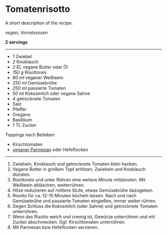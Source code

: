 # Tomatenrisotto

A short description of the recipe.

*vegan, Vorratsessen*

**2 servings**

---

- *1* Zwiebel
- *2* Knoblauch
- *2 EL* vegane Butter oder Öl
- *150 g* Risottoreis
- *80 ml* veganer Weißwein
- *250 ml* Gemüsebrühe
- *250 ml* passierte Tomaten
- *50 ml* Kokosmilch oder vegane Sahne
- *4* getrocknete Tomaten
- Salz
- Pfeffer
- Oregano
- Basilikum
- *1 TL* Zucker

Toppings nach Belieben
- Kirschtomaten
- [veganer Parmesan](https://github.com/dasnessie/recipes/blob/master/parmesan.md) oder Hefeflocken

---

1. Zwiebeln, Knoblauch und getrocknete Tomaten klein hacken. 
2. Vegane Butter in großem Topf erhitzen, Zwiebeln und Knoblauch dünsten.
3. Risottoreis und unter Rühren eine weitere Minute mitdünsten. Mit Weißwein abläschen, weiterrühren.
4. Hitze reduzieren auf mittlere Stufe, etwas Gemüsebrühe dazugeben.
5. Risotto für ca. 12-15 Minuten köcheln lassen. Nach und nach Gemüsebrühe und passierte Tomaten eingießen, immer weiter rühren.
6. Gegen Schluss die Kokosmilch (oder Sahne) und getrocknete Tomaten unterrühren. 
7. Wenn das Risotto weich und cremig ist, Gewürze unterrühren und mit Zucker abschmecken. Ggf. Kirschtomaten unterrühren.
8. Mit Parmesan bzw Hefeflocken servieren.